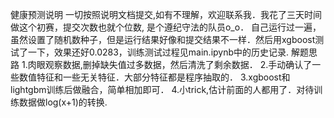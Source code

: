 健康预测说明
一切按照说明文档提交,如有不理解，欢迎联系我．我花了三天时间做这个初赛，提交次数也就个位数, 是个遵纪守法的队员o_o．
自己运行过一遍，虽然设置了随机数种子，但是运行结果好像和提交结果不一样．然后用xgboost测试了一下，效果还好0.0283，训练测试过程见main.ipynb中的历史记录.
解题思路
1.肉眼观察数据,删掉缺失值过多数据，然后清洗了剩余数据．
2.手动确认了一些数值特征和一些无关特征．大部分特征都是程序抽取的．
3.xgboost和lightgbm训练后做融合，简单相加即可．
4.小trick,估计前面的人都用了．对待训练数据做log(x+1)的转换.
